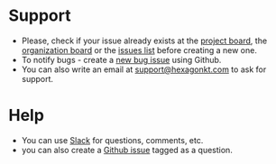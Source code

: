 
# Support

* Please, check if your issue already exists at the [project board], the [organization board] or the
  [issues list] before creating a new one.
* To notify bugs - create a [new bug issue] using Github.
* You can also write an email at [support@hexagonkt.com](mailto:support@hexagonkt.com) to ask for
  support.

[project board]: https://github.com/hexagonkt/hexagon/projects/1
[organization board]: https://github.com/orgs/hexagonkt/projects/1
[issues list]: https://github.com/hexagonkt/hexagon/issues
[new bug issue]: https://github.com/hexagonkt/hexagon/issues/new?template=bug.md

# Help

* You can use [Slack] for questions, comments, etc.
* you can also create a [Github issue][question] tagged as a question.

[Slack]: https://kotlinlang.slack.com/messages/hexagon
[question]: https://github.com/hexagonkt/hexagon/issues/new?template=question.md
